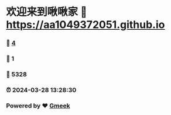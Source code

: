 # 欢迎来到啾啾家 :link: https://aa1049372051.github.io 
### :page_facing_up: [4](https://aa1049372051.github.io/tag.html) 
### :speech_balloon: 1 
### :hibiscus: 5328 
### :alarm_clock: 2024-03-28 13:28:30 
### Powered by :heart: [Gmeek](https://github.com/Meekdai/Gmeek)
